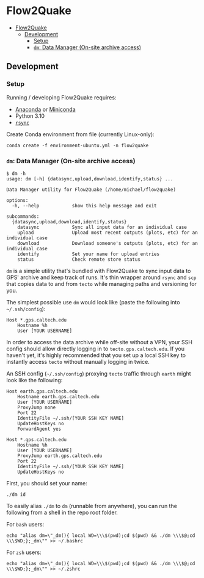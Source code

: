 # Flow2Quake

- [Flow2Quake](#flow2quake)
  - [Development](#development)
    - [Setup](#setup)
    - [`dm`: Data Manager (On-site archive access)](#dm-data-manager-on-site-archive-access)

## Development

### Setup

Running / developing Flow2Quake requires:

- [Anaconda](https://www.anaconda.com/download/) or [Miniconda](https://docs.anaconda.com/miniconda/)
- Python 3.10
- [`rsync`](https://rsync.samba.org/)

Create Conda environment from file (currently Linux-only):

```
conda create -f environment-ubuntu.yml -n flow2quake
```

### `dm`: Data Manager (On-site archive access)

```
$ dm -h
usage: dm [-h] {datasync,upload,download,identify,status} ...

Data Manager utility for Flow2Quake (/home/michael/flow2quake)

options:
  -h, --help            show this help message and exit

subcommands:
  {datasync,upload,download,identify,status}
    datasync            Sync all input data for an individual case
    upload              Upload most recent outputs (plots, etc) for an individual case
    download            Download someone's outputs (plots, etc) for an individual case
    identify            Set your name for upload entries
    status              Check remote store status
```

`dm` is a simple utility that's bundled with Flow2Quake to sync input data to GPS' archive and keep track of runs. It's thin wrapper around `rsync` and `scp` that copies data to and from `tecto` while managing paths and versioning for you. 

The simplest possible use `dm` would look like (paste the following into `~/.ssh/config`):

```
Host *.gps.caltech.edu
    Hostname %h
    User [YOUR USERNAME]
```

In order to access the data archive while off-site without a VPN, your SSH config should allow directly logging in to `tecto.gps.caltech.edu`. If you haven't yet, it's highly recommended that you set up a local SSH key to instantly access `tecto` without manually logging in twice.

An SSH config (`~/.ssh/config`) proxying `tecto` traffic through `earth` might look like the following:

```
Host earth.gps.caltech.edu
    Hostname earth.gps.caltech.edu
    User [YOUR USERNAME]
    ProxyJump none
    Port 22
    IdentityFile ~/.ssh/[YOUR SSH KEY NAME]
    UpdateHostKeys no
    ForwardAgent yes
  
Host *.gps.caltech.edu
    Hostname %h
    User [YOUR USERNAME]
    ProxyJump earth.gps.caltech.edu
    Port 22
    IdentityFile ~/.ssh/[YOUR SSH KEY NAME]
    UpdateHostKeys no
```

First, you should set your name:

```
./dm id
```

To easily alias `./dm` to `dm` (runnable from anywhere), you can run the following from a shell in the repo root folder.

For `bash` users:

```
echo "alias dm=\"_dm(){ local WD=\\\$(pwd);cd $(pwd) && ./dm \\\$@;cd \\\$WD;};_dm\"" >> ~/.bashrc
``` 

For `zsh` users:

```
echo "alias dm=\"_dm(){ local WD=\\\$(pwd);cd $(pwd) && ./dm \\\$@;cd \\\$WD;};_dm\"" >> ~/.zshrc
```
